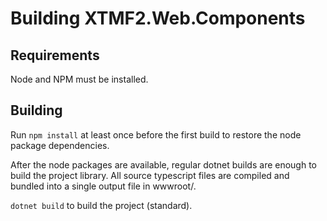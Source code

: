 # Building XTMF2.Web.Components

## Requirements

Node and NPM must be installed. 

## Building

Run `npm install` at least once before the first build to restore the node package dependencies.

After the node packages are available, regular dotnet builds are enough to build the project library. All source typescript files are compiled and bundled into a single output file in wwwroot/.

`dotnet build` to build the project (standard).